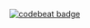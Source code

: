 [![codebeat badge](https://codebeat.co/badges/59aa0ced-dc66-4122-9745-21ce623b9765)](https://codebeat.co/projects/github-com-muli3203-lock-ps-features-lock-ps)